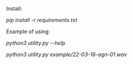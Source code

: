 Install:

*pip install -r requirements.txt*

Example of using:

*python3 utility.py --help*

*python3 utility.py example/22-03-16-agn-01.wav*
